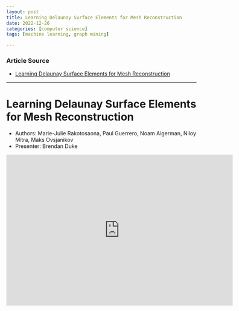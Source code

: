 ```yaml
---
layout: post
title: Learning Delaunay Surface Elements for Mesh Reconstruction
date: 2022-12-26
categories: [computer science]
tags: [machine learning, graph mining]

---
```


### Article Source

* [Learning Delaunay Surface Elements for Mesh Reconstruction](https://www.youtube.com/watch?v=dyLMP8ftyBQ)


---

# Learning Delaunay Surface Elements for Mesh Reconstruction

* Authors: Marie-Julie Rakotosaona, Paul Guerrero, Noam Aigerman, Niloy Mitra, Maks Ovsjanikov
* Presenter: Brendan Duke


<iframe width="600" height="400" src="https://www.youtube.com/embed/dyLMP8ftyBQ" title="YouTube video player" frameborder="0" allow="accelerometer; autoplay; clipboard-write; encrypted-media; gyroscope; picture-in-picture" allowfullscreen></iframe>